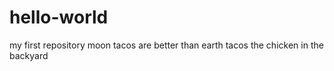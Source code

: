 # hello-world
my first repository
moon tacos are better than earth tacos
the chicken in the backyard
